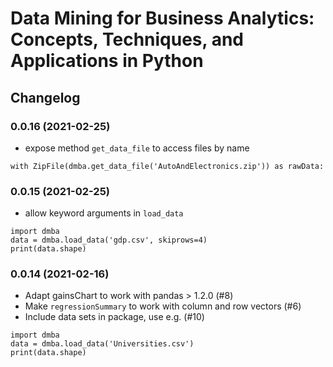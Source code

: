 # Data Mining for Business Analytics: Concepts, Techniques, and  Applications in Python

## Changelog

### 0.0.16 (2021-02-25)
- expose method `get_data_file` to access files by name
```
with ZipFile(dmba.get_data_file('AutoAndElectronics.zip')) as rawData:
```

### 0.0.15 (2021-02-25)
- allow keyword arguments in `load_data`
```
import dmba
data = dmba.load_data('gdp.csv', skiprows=4)
print(data.shape)
```

### 0.0.14 (2021-02-16)
- Adapt gainsChart to work with pandas > 1.2.0 (#8)
- Make `regressionSummary` to work with column and row vectors (#6) 
- Include data sets in package, use e.g. (#10)
```
import dmba
data = dmba.load_data('Universities.csv')
print(data.shape)
```